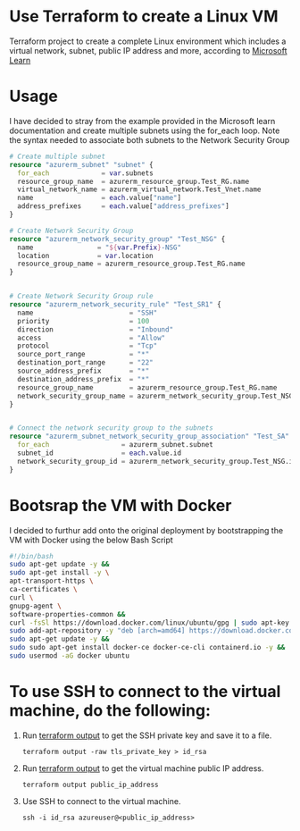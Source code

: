 # Use Terraform to create a Linux VM

Terraform project to create a complete Linux environment which includes a virtual network, subnet, public IP address and more, according to <a href= 
"https://learn.microsoft.com/en-us/azure/virtual-machines/linux/quick-create-terraform">Microsoft Learn</a>


# Usage

I have decided to stray from the example provided in the Microsoft learn documentation and create multiple subnets using the for_each loop. Note the syntax needed to associate both subnets to the Network Security Group

```terraform
# Create multiple subnet
resource "azurerm_subnet" "subnet" {
  for_each             = var.subnets
  resource_group_name  = azurerm_resource_group.Test_RG.name
  virtual_network_name = azurerm_virtual_network.Test_Vnet.name
  name                 = each.value["name"]
  address_prefixes     = each.value["address_prefixes"]
}

# Create Network Security Group
resource "azurerm_network_security_group" "Test_NSG" {
  name                = "${var.Prefix}-NSG"
  location            = var.location
  resource_group_name = azurerm_resource_group.Test_RG.name
}


# Create Network Security Group rule
resource "azurerm_network_security_rule" "Test_SR1" {
  name                        = "SSH"
  priority                    = 100
  direction                   = "Inbound"
  access                      = "Allow"
  protocol                    = "Tcp"
  source_port_range           = "*"
  destination_port_range      = "22"
  source_address_prefix       = "*"
  destination_address_prefix  = "*"
  resource_group_name         = azurerm_resource_group.Test_RG.name
  network_security_group_name = azurerm_network_security_group.Test_NSG.name
}


# Connect the network security group to the subnets
resource "azurerm_subnet_network_security_group_association" "Test_SA" {
  for_each                  = azurerm_subnet.subnet
  subnet_id                 = each.value.id
  network_security_group_id = azurerm_network_security_group.Test_NSG.id
}
```

# Bootsrap the VM with Docker

I decided to furthur add onto the original deployment by bootstrapping the VM with Docker using the below Bash Script

```bash
#!/bin/bash
sudo apt-get update -y && 
sudo apt-get install -y \
apt-transport-https \
ca-certificates \
curl \
gnupg-agent \
software-properties-common &&
curl -fsSl https://download.docker.com/linux/ubuntu/gpg | sudo apt-key add - &&
sudo add-apt-repository -y "deb [arch=amd64] https://download.docker.com/linux/ubuntu $(lsb_release -cs) stable" &&
sudo apt-get update -y &&
sudo sudo apt-get install docker-ce docker-ce-cli containerd.io -y &&
sudo usermod -aG docker ubuntu
```


# To use SSH to connect to the virtual machine, do the following:

1. Run [terraform output](https://www.terraform.io/cli/commands/output) to get the SSH private key and save it to a file.

    ```console
    terraform output -raw tls_private_key > id_rsa
    ```

1. Run [terraform output](https://www.terraform.io/cli/commands/output) to get the virtual machine public IP address.

    ```console
    terraform output public_ip_address
    ```

1. Use SSH to connect to the virtual machine.

    ```console
    ssh -i id_rsa azureuser@<public_ip_address>
    ```
